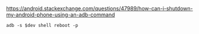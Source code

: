 https://android.stackexchange.com/questions/47989/how-can-i-shutdown-my-android-phone-using-an-adb-command

`adb -s $dev shell reboot -p`
